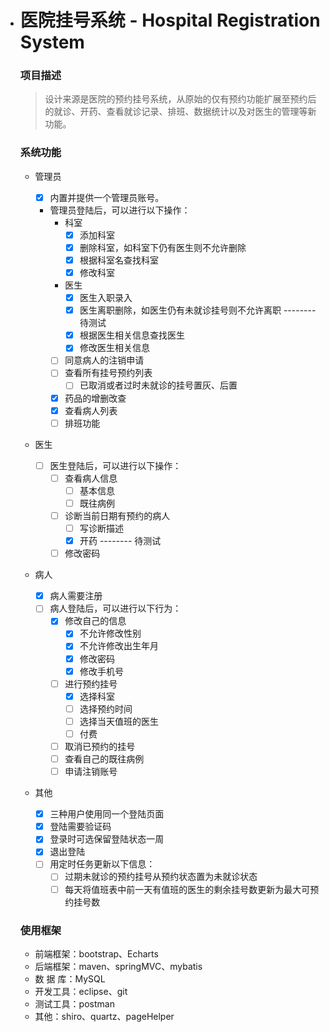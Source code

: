- # 医院挂号系统 - Hospital Registration System

  ### 项目描述

  > 设计来源是医院的预约挂号系统，从原始的仅有预约功能扩展至预约后的就诊、开药、查看就诊记录、排班、数据统计以及对医生的管理等新功能。

  ### 系统功能

  - 管理员

      - [x] 内置并提供一个管理员账号。
      - 管理员登陆后，可以进行以下操作：
         - 科室
            - [x] 添加科室
            - [x] 删除科室，如科室下仍有医生则不允许删除
            - [x] 根据科室名查找科室
            - [x] 修改科室
         - 医生
         	- [x] 医生入职录入 
            - [x] 医生离职删除，如医生仍有未就诊挂号则不允许离职  -------- 待测试
            - [x] 根据医生相关信息查找医生 
            - [x] 修改医生相关信息
         - [ ] 同意病人的注销申请
         - [ ] 查看所有挂号预约列表
            - [ ] 已取消或者过时未就诊的挂号置灰、后置
         - [x] 药品的增删改查
         - [x] 查看病人列表
         - [ ] 排班功能

  - 医生

      - [ ] 医生登陆后，可以进行以下操作：
         - [ ] 查看病人信息
            - [ ] 基本信息
            - [ ] 既往病例
         - [ ] 诊断当前日期有预约的病人
            - [ ] 写诊断描述
            - [x] 开药  -------- 待测试
         - [ ] 修改密码

  - 病人

      - [x] 病人需要注册
      - [ ] 病人登陆后，可以进行以下行为：
         - [x] 修改自己的信息
            - [x] 不允许修改性别
            - [x] 不允许修改出生年月
            - [x] 修改密码
            - [x] 修改手机号
         - [ ] 进行预约挂号
            - [x] 选择科室
            - [ ] 选择预约时间
            - [ ] 选择当天值班的医生
            - [ ] 付费
         - [ ] 取消已预约的挂号
         - [ ] 查看自己的既往病例
         - [ ] 申请注销账号

  - 其他

      - [x] 三种用户使用同一个登陆页面
      - [x] 登陆需要验证码
      - [x] 登录时可选保留登陆状态一周
      - [x] 退出登陆
      - [ ] 用定时任务更新以下信息：
         - [ ] 过期未就诊的预约挂号从预约状态置为未就诊状态
         - [ ] 每天将值班表中前一天有值班的医生的剩余挂号数更新为最大可预约挂号数

  ### 使用框架

  - 前端框架：bootstrap、Echarts
  - 后端框架：maven、springMVC、mybatis
  - 数 据 库：MySQL
  - 开发工具：eclipse、git
  - 测试工具：postman
  - 其他：shiro、quartz、pageHelper